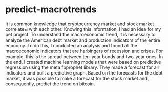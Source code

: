 # predict-macrotrends
It is common knowledge that cryptocurrency market and stock market correlateы with each other. Knowing this information, I had an idea for my pet project. To understand the macroeconomic trend, it is necessary to analyze the American debt market and production indicators of the entire economy. To do this, I conducted an analysis and found all the macroeconomic indicators that are harbingers of recession and crises. For example, this is the spread between ten-year bonds and two-year ones.  In the end, I created machine learning models that were based on predictive regression using the meta fbprophet library. They made a forecast for all indicators and built a predictive graph. Based on the forecasts for the debt market, it was possible to make a forecast for the stock market and, consequently, predict the trend on bitcoin.
